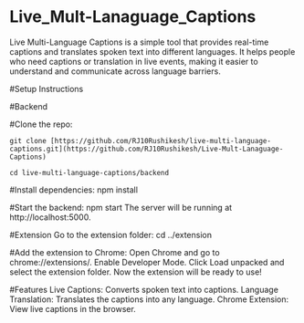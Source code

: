 # Live_Mult-Lanaguage_Captions
 Live Multi-Language Captions is a simple tool that provides real-time captions and translates spoken text into different languages. It helps people who need captions or translation in live events, making it easier to understand and communicate across language barriers.

#Setup Instructions

#Backend

#Clone the repo:

    git clone [https://github.com/RJ10Rushikesh/live-multi-language-captions.git](https://github.com/RJ10Rushikesh/Live-Mult-Lanaguage-Captions)
    
    cd live-multi-language-captions/backend

#Install dependencies:
    npm install

#Start the backend:
    npm start The server will be running at http://localhost:5000.

#Extension
    Go to the extension folder:
    cd ../extension

#Add the extension to Chrome:
    Open Chrome and go to chrome://extensions/.
    Enable Developer Mode.
    Click Load unpacked and select the extension folder.
    Now the extension will be ready to use!

#Features
    Live Captions: Converts spoken text into captions.
    Language Translation: Translates the captions into any language.
    Chrome Extension: View live captions in the browser.
